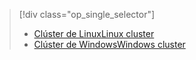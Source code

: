 > [!div class="op_single_selector"]
> * [<span data-ttu-id="87833-101">Clúster de Linux</span><span class="sxs-lookup"><span data-stu-id="87833-101">Linux cluster</span></span>](../articles/hdinsight/hdinsight-hadoop-run-samples-linux.md)
> * [<span data-ttu-id="87833-102">Clúster de Windows</span><span class="sxs-lookup"><span data-stu-id="87833-102">Windows cluster</span></span>](../articles/hdinsight/hdinsight-run-samples.md)
> 
> 

